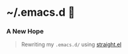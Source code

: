 # ~/.emacs.d :water_buffalo:
### A New Hope 

> Rewriting my `.emacs.d/` using [straight.el](https://github.com/raxod502/straight.el)
